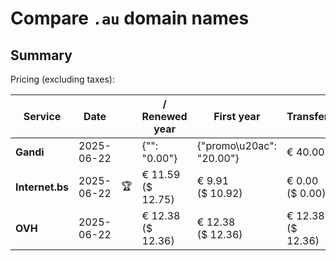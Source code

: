 # Compare `.au` domain names

## Summary

Pricing (excluding taxes):

| Service | Date |  | / Renewed year | First year | Transfer | Restoration |
|--|--|--|--|--|--|--|
| **Gandi** | 2025-06-22 |  | {"": "0.00"} | {"promo\u20ac": "20.00"} | € 40.00 | € 35.10 |
| **Internet.bs** | 2025-06-22 | 🏆 | € 11.59<br>($ 12.75) | € 9.91<br>($ 10.92) | € 0.00<br>($ 0.00) | € 186.35<br>($ 205.29) |
| **OVH** | 2025-06-22 |  | € 12.38<br>($ 12.36) | € 12.38<br>($ 12.36) | € 12.38<br>($ 12.36) |  |
